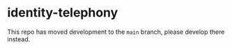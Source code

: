 # identity-telephony

This repo has moved development to the `main` branch,
please develop there instead.
